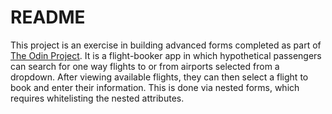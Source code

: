 # README

This project is an exercise in building advanced forms completed as part of [The Odin Project](https://www.theodinproject.com/paths/full-stack-ruby-on-rails/courses/ruby-on-rails/lessons/building-advanced-forms). It is a flight-booker app in which hypothetical passengers can search for one way flights to or from airports selected from a dropdown. After viewing available flights, they can then select a flight to book and enter their information. This is done via nested forms, which requires whitelisting the nested attributes. 